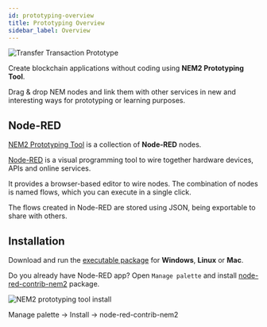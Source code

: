 ```yaml
---
id: prototyping-overview
title: Prototyping Overview
sidebar_label: Overview
---
```

![Transfer Transaction Prototype](/img/transferTransaction.png "Transfer Transaction Prototype")

Create blockchain applications without coding using **NEM2 Prototyping Tool**.

Drag & drop NEM nodes and link them with other services in new and interesting ways for prototyping or learning purposes.

## Node-RED

[NEM2 Prototyping Tool](https://github.com/nemtech/nem2-prototyping-tool) is a collection of **Node-RED** nodes.

[Node-RED](https://nodered.org/) is a visual programming tool to wire together hardware devices, APIs and online services.

It provides a browser-based editor to wire nodes. The combination of nodes is named flows, which you can execute in a single click.

The flows created in Node-RED are stored using JSON, being exportable to share with others.

## Installation

Download and run the [executable package](https://github.com/nemtech/nem2-prototyping-tool/releases/tag/v0.10.0) for **Windows**, **Linux** or **Mac**.

Do you already have Node-RED app? Open `Manage palette` and install [node-red-contrib-nem2](https://flows.nodered.org/node/node-red-contrib-nem2) package.

![NEM2 prototyping tool install](/img/nem2-prototyping-tool-install.png "NEM2 prototyping tool install")

<p class=caption>Manage palette -> Install -> node-red-contrib-nem2</p>